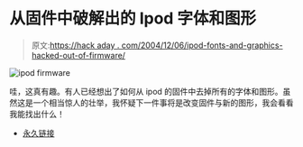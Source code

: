 # 从固件中破解出的 Ipod 字体和图形

> 原文:[https://hack aday . com/2004/12/06/ipod-fonts-and-graphics-hacked-out-of-firmware/](https://hackaday.com/2004/12/06/ipod-fonts-and-graphics-hacked-out-of-firmware/)

![ipod firmware](../Images/173eef71c5b0cf8b71966e8c3d999b33.png)

哇，这真有趣。有人已经想出了如何从 ipod 的固件中去掉所有的字体和图形。虽然这是一个相当惊人的壮举，我怀疑下一件事将是改变固件与新的图形，我会看看我能找出什么！

*   [永久链接](http://www.ipodhacks.com/modules.php?op=modload&name=Forum&file=viewtopic&topic=4236&forum=2&ipod-accessories)